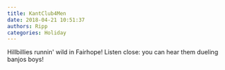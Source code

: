 ```yaml
---
title: KantClub4Men
date: 2018-04-21 10:51:37
authors: Ripp
categories: Holiday
---
```


 Hillbillies runnin' wild in Fairhope! Listen close: you can hear them dueling banjos boys!